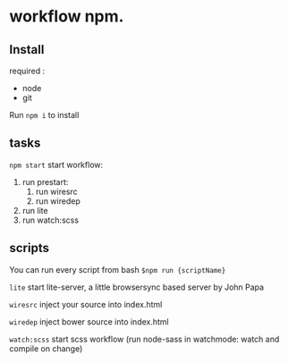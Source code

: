 # workflow npm.

## Install
required :
- node
- git

Run `npm i` to install

## tasks
`npm start`
start workflow:
<ol>
<li>run prestart:
<ol>
 <li>run wiresrc</li>
 <li>run wiredep</li>
 </ol></li>
<li>run lite</li>
<li>run watch:scss</li>
</ol>

## scripts
You can run every script from bash `$npm run {scriptName}`

`lite`
start lite-server, a little browsersync based server by John Papa

`wiresrc`
inject your source into index.html

`wiredep`
inject bower source into index.html

`watch:scss`
start scss workflow (run node-sass in watchmode: watch and compile on change)



